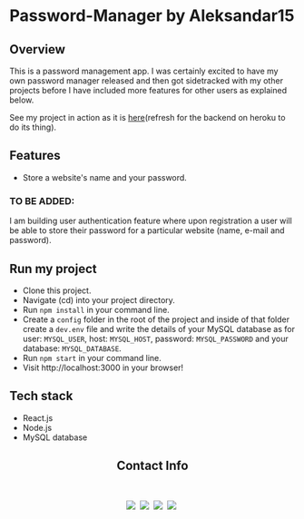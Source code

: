 # Password-Manager by Aleksandar15

## Overview

This is a password management app. I was certainly excited to have my own password manager released and then got sidetracked with my other projects before I have included more features for other users as explained below.


See my project in action as it is [here](https://alek-password-manager.netlify.app)(refresh for the backend on heroku to do its thing).

## Features

- Store a website's name and your password.
### TO BE ADDED:
I am building user authentication feature where upon registration a user will be able to store their password for a particular website (name, e-mail and password).

## Run my project

- Clone this project.
- Navigate (cd) into your project directory.
- Run `npm install` in your command line.
- Create a `config` folder in the root of the project and inside of that folder create a `dev.env` file and write the details of your MySQL database as for user: `MYSQL_USER`, host: `MYSQL_HOST`, password: `MYSQL_PASSWORD` and your database: `MYSQL_DATABASE`.
- Run `npm start` in your command line.
- Visit http://localhost:3000 in your browser!

## Tech stack
- React.js
- Node.js
- MySQL database

<h2 align='center'>Contact Info</h2>
<br/>
<p align='center'>
    <a href="https://instagram.com/aleksandarr15"><img src="https://img.shields.io/badge/instagram.com-@aleksandarr15-red?style=flat&logo=instagram"></a>&nbsp;
    <a href="mailto:aleksandarangelov15@hotmail.com"><img src="https://img.shields.io/badge/email-aleksandarangelov15@hotmail.com-black?style=flat&logo=gmail"></a>&nbsp;
    <a href="https://aleksandar15.github.io/portfolio"><img src="https://img.shields.io/badge/portfolio-aleksandar15.github.io-green?style=flat"></a>&nbsp;
    <a href="https://www.linkedin.com/in/aleksandar15"><img src="https://img.shields.io/badge/linkedin-aleksandar15.github.io-blue?style=flat&logo=linkedin"></a>&nbsp;
</p>
